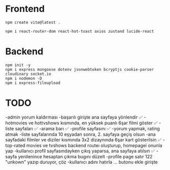 # Frontend

`npm create vite@latest .`  

``npm i react-router-dom react-hot-toast axios zustand lucide-react``  


# Backend

`` npm init -y ``  
`` npm i express mongoose dotenv jsonwebtoken bcryptjs cookie-parser cloudinary socket.io ``  
`` npm i nodemon -D ``  
``npm i express-fileupload`` 

# TODO
-admin yorum kaldırması
-başarılı girişte ana sayfaya yönlendir ✅
-hotmovies ve hottvshows kısmında, en yüksek puanlı 6şar filmi göster ✅
-liste sayfaları ✅
-arama barı ✅
-profile sayfasını ✅
-yorum yapmak, rating atmak
-liste sayfalarında 10 eşyadan sonra, 2. sayfaya geçiş olsun
-ana sayfadaki filmler ve diziler kısmında 3x2 dizaynında 6şar kart gösterilsin ✅
-top-rated movies ve tvshows backend routeı oluşturup, homepagei onunla yap
-kullanıcı profil sayfasındayken çıkış yaparsa, ana sayfaya atılsın ✅
-sayfa yenilenince hesaptan çıkma bugını düzelt
-profile page satır 122 "unkown" yazıp duruyor, çöz
-kullanıcı adını hatırla ... butonu ekle girişte
